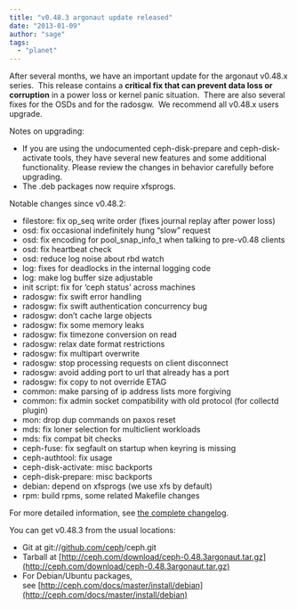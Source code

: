 ```yaml
---
title: "v0.48.3 argonaut update released"
date: "2013-01-09"
author: "sage"
tags: 
  - "planet"
---
```


After several months, we have an important update for the argonaut v0.48.x series.  This release contains a **critical fix that can prevent data loss or corruption** in a power loss or kernel panic situation.  There are also several fixes for the OSDs and for the radosgw.  We recommend all v0.48.x users upgrade.

Notes on upgrading:

- If you are using the undocumented ceph-disk-prepare and ceph-disk-activate tools, they have several new features and some additional functionality. Please review the changes in behavior carefully before upgrading.
- The .deb packages now require xfsprogs.

Notable changes since v0.48.2:

- filestore: fix op\_seq write order (fixes journal replay after power loss)
- osd: fix occasional indefinitely hung “slow” request
- osd: fix encoding for pool\_snap\_info\_t when talking to pre-v0.48 clients
- osd: fix heartbeat check
- osd: reduce log noise about rbd watch
- log: fixes for deadlocks in the internal logging code
- log: make log buffer size adjustable
- init script: fix for ‘ceph status’ across machines
- radosgw: fix swift error handling
- radosgw: fix swift authentication concurrency bug
- radosgw: don’t cache large objects
- radosgw: fix some memory leaks
- radosgw: fix timezone conversion on read
- radosgw: relax date format restrictions
- radosgw: fix multipart overwrite
- radosgw: stop processing requests on client disconnect
- radosgw: avoid adding port to url that already has a port
- radosgw: fix copy to not override ETAG
- common: make parsing of ip address lists more forgiving
- common: fix admin socket compatibility with old protocol (for collectd plugin)
- mon: drop dup commands on paxos reset
- mds: fix loner selection for multiclient workloads
- mds: fix compat bit checks
- ceph-fuse: fix segfault on startup when keyring is missing
- ceph-authtool: fix usage
- ceph-disk-activate: misc backports
- ceph-disk-prepare: misc backports
- debian: depend on xfsprogs (we use xfs by default)
- rpm: build rpms, some related Makefile changes

For more detailed information, see [the complete changelog](http://ceph.com/docs/master/_downloads/v0.48.3argonaut.txt).

You can get v0.48.3 from the usual locations:

- Git at git://[github.com/ceph](http://github.com/ceph)/ceph.git
- Tarball at [http://ceph.com/download/ceph-0.48.3argonaut.tar.gz](http://ceph.com/download/ceph-0.48.3argonaut.tar.gz)
- For Debian/Ubuntu packages, see [http://ceph.com/docs/master/install/debian](http://ceph.com/docs/master/install/debian)

